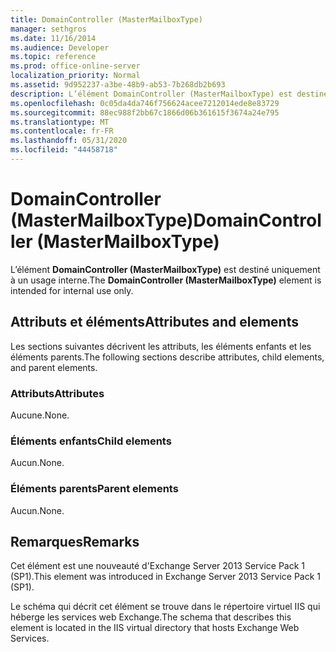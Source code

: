 ```yaml
---
title: DomainController (MasterMailboxType)
manager: sethgros
ms.date: 11/16/2014
ms.audience: Developer
ms.topic: reference
ms.prod: office-online-server
localization_priority: Normal
ms.assetid: 9d952237-a3be-48b9-ab53-7b268db2b693
description: L’élément DomainController (MasterMailboxType) est destiné uniquement à un usage interne.
ms.openlocfilehash: 0c05da4da746f756624acee7212014ede8e83729
ms.sourcegitcommit: 88ec988f2bb67c1866d06b361615f3674a24e795
ms.translationtype: MT
ms.contentlocale: fr-FR
ms.lasthandoff: 05/31/2020
ms.locfileid: "44458718"
---
```

# <a name="domaincontroller-mastermailboxtype"></a><span data-ttu-id="75807-103">DomainController (MasterMailboxType)</span><span class="sxs-lookup"><span data-stu-id="75807-103">DomainController (MasterMailboxType)</span></span>

<span data-ttu-id="75807-104">L’élément **DomainController (MasterMailboxType)** est destiné uniquement à un usage interne.</span><span class="sxs-lookup"><span data-stu-id="75807-104">The **DomainController (MasterMailboxType)** element is intended for internal use only.</span></span> 

## <a name="attributes-and-elements"></a><span data-ttu-id="75807-105">Attributs et éléments</span><span class="sxs-lookup"><span data-stu-id="75807-105">Attributes and elements</span></span>

<span data-ttu-id="75807-106">Les sections suivantes décrivent les attributs, les éléments enfants et les éléments parents.</span><span class="sxs-lookup"><span data-stu-id="75807-106">The following sections describe attributes, child elements, and parent elements.</span></span>
  
### <a name="attributes"></a><span data-ttu-id="75807-107">Attributs</span><span class="sxs-lookup"><span data-stu-id="75807-107">Attributes</span></span>

<span data-ttu-id="75807-108">Aucune.</span><span class="sxs-lookup"><span data-stu-id="75807-108">None.</span></span>
  
### <a name="child-elements"></a><span data-ttu-id="75807-109">Éléments enfants</span><span class="sxs-lookup"><span data-stu-id="75807-109">Child elements</span></span>

<span data-ttu-id="75807-110">Aucun.</span><span class="sxs-lookup"><span data-stu-id="75807-110">None.</span></span>
  
### <a name="parent-elements"></a><span data-ttu-id="75807-111">Éléments parents</span><span class="sxs-lookup"><span data-stu-id="75807-111">Parent elements</span></span>

<span data-ttu-id="75807-112">Aucun.</span><span class="sxs-lookup"><span data-stu-id="75807-112">None.</span></span>
  
## <a name="remarks"></a><span data-ttu-id="75807-113">Remarques</span><span class="sxs-lookup"><span data-stu-id="75807-113">Remarks</span></span>

<span data-ttu-id="75807-114">Cet élément est une nouveauté d'Exchange Server 2013 Service Pack 1 (SP1).</span><span class="sxs-lookup"><span data-stu-id="75807-114">This element was introduced in Exchange Server 2013 Service Pack 1 (SP1).</span></span>
  
<span data-ttu-id="75807-115">Le schéma qui décrit cet élément se trouve dans le répertoire virtuel IIS qui héberge les services web Exchange.</span><span class="sxs-lookup"><span data-stu-id="75807-115">The schema that describes this element is located in the IIS virtual directory that hosts Exchange Web Services.</span></span>
  


